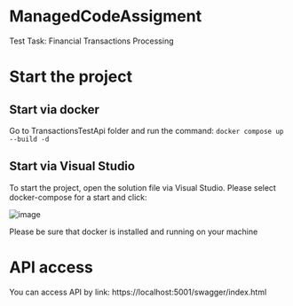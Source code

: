 # ManagedCodeAssigment
Test Task: Financial Transactions Processing

# Start the project

## Start via docker
Go to TransactionsTestApi folder and run the command:
`docker compose up --build -d`

## Start via Visual Studio
To start the project, open the solution file via Visual Studio.
Please select docker-compose for a start and click:

![image](https://github.com/user-attachments/assets/7f039588-f69f-4170-84ed-fb1fce66e5f8)

Please be sure that docker is installed and running on your machine


# API access
You can access API by link: https://localhost:5001/swagger/index.html
